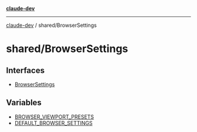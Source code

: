 [**claude-dev**](../../README.md)

***

[claude-dev](../../README.md) / shared/BrowserSettings

# shared/BrowserSettings

## Interfaces

- [BrowserSettings](interfaces/BrowserSettings.md)

## Variables

- [BROWSER\_VIEWPORT\_PRESETS](variables/BROWSER_VIEWPORT_PRESETS.md)
- [DEFAULT\_BROWSER\_SETTINGS](variables/DEFAULT_BROWSER_SETTINGS.md)
